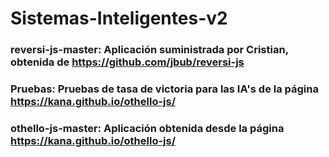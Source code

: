 # Sistemas-Inteligentes-v2

### **reversi-js-master:** Aplicación suministrada por Cristian, obtenida de **https://github.com/jbub/reversi-js**

### **Pruebas:** Pruebas de tasa de victoria para las IA's de la página **https://kana.github.io/othello-js/** 

### **othello-js-master:** Aplicación obtenida desde la página **https://kana.github.io/othello-js/**
